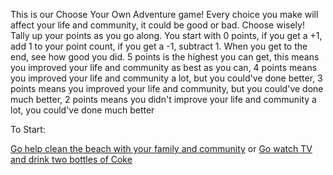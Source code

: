 This is our Choose Your Own Adventure game! Every choice you make will affect your life and community, it could be good or bad. Choose wisely! Tally up your points as you go along. You start with 0 points, if you get a +1, add 1 to your point count, if you get a -1, subtract 1. When you get to the end, see how good you did. 5 points is the highest you can get, this means you improved your life and community as best as you can, 4 points means you improved your life and community a lot, but you could've done better, 3 points means you improved your life and community, but you could've done much better, 2 points means you didn't improve your life and community a lot, you could've done much better


To Start:

[Go help clean the beach with your family and community](https://water.lionislost.com/01) or [Go watch TV and drink two bottles of Coke](https://water.lionislost.com/02)
